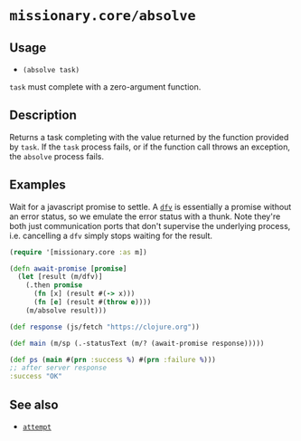 # `missionary.core/absolve`

## Usage
* `(absolve task)`

`task` must complete with a zero-argument function.

## Description
Returns a task completing with the value returned by the function provided by `task`. If the `task` process fails, or
if the function call throws an exception, the `absolve` process fails.

## Examples
Wait for a javascript promise to settle. A [`dfv`](/api/missionary.core/dfv.html) is essentially a promise without an
error status, so we emulate the error status with a thunk. Note they're both just communication ports that don't
supervise the underlying process, i.e. cancelling a `dfv` simply stops waiting for the result.
```clojure
(require '[missionary.core :as m])

(defn await-promise [promise]
  (let [result (m/dfv)]
    (.then promise
      (fn [x] (result #(-> x)))
      (fn [e] (result #(throw e))))
    (m/absolve result)))

(def response (js/fetch "https://clojure.org"))

(def main (m/sp (.-statusText (m/? (await-promise response)))))

(def ps (main #(prn :success %) #(prn :failure %)))
;; after server response
:success "OK"
```

## See also
* [`attempt`](/api/missionary.core/attempt.html)